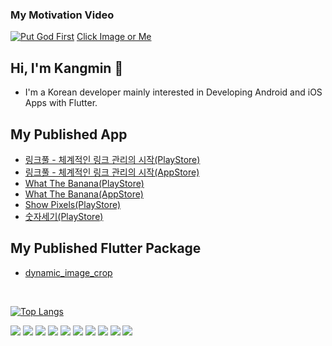 ### My Motivation Video

[![Put God First](https://i.ytimg.com/vi/BxY_eJLBflk/maxresdefault.jpg)](https://www.youtube.com/watch?v=BxY_eJLBflk&ab_channel=ABOVEINSPIRATION)
[Click Image or Me](https://www.youtube.com/watch?v=BxY_eJLBflk&ab_channel=ABOVEINSPIRATION)

## Hi, I'm Kangmin 👋

- I'm a Korean developer mainly interested in Developing Android and iOS Apps with Flutter.

## My Published App

- [링크풀 - 체계적인 링크 관리의 시작(PlayStore)](https://play.google.com/store/apps/details?id=com.mr.ac_project_app)
- [링크풀 - 체계적인 링크 관리의 시작(AppStore)](https://apps.apple.com/us/app/링크풀-체계적인-링크-관리의-시작/id1644108674)
- [What The Banana(PlayStore)](https://play.google.com/store/apps/details?id=people.droid.untitled)
- [What The Banana(AppStore)](https://apps.apple.com/us/app/what-the-banana/id6740320498)
- [Show Pixels(PlayStore)](https://play.google.com/store/apps/details?id=com.boringkm.color_picker)
- [숫자세기(PlayStore)](https://play.google.com/store/apps/details?id=com.boring.gangmin.counter)

## My Published Flutter Package

- [dynamic_image_crop](https://pub.dev/packages/dynamic_image_crop)

<br/>

[![Top Langs](https://github-readme-stats-git-masterrstaa-rickstaa.vercel.app/api/top-langs/?username=boring-km&layout=compact)](https://github.com/anuraghazra/github-readme-stats)

<p align="left">
    <img src="https://img.shields.io/badge/-Flutter-0088cc?style=flat&logo=Flutter">
    <img src="https://img.shields.io/badge/-Dart-00AAA0?style=flat&logo=Dart">
    <img src="https://img.shields.io/badge/-Android-FFFFFF?style=flat&logo=Android">
    <img src="https://img.shields.io/badge/-Kotlin-FFFFFF?style=flat&logo=Kotlin">
    <img src="https://img.shields.io/badge/-iOS-FFFFFF?style=flat&logo=Apple&logoColor=black">
    <img src="https://img.shields.io/badge/-Swift-FFFFFF?style=flat&logo=Swift">
    <img src="https://img.shields.io/badge/-Java-FFFFFF?style=flat&logo=OpenJDK&logoColor=black">
    <img src="https://img.shields.io/badge/-Python-1793D1?style=flat&logo=Python&logoColor=white">
    <img src="https://img.shields.io/badge/-Node.js-339933?style=flat&logo=Node.js&logoColor=white">
    <img src="https://img.shields.io/badge/-JavaScript-FCC624?style=flat&logo=Javascript&logoColor=white">
</p>
